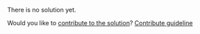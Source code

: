 
There is no solution yet.

Would you like to [contribute to the solution](https://github.com/BFEdev/BFE.dev-solutions/blob/main/problem/convert-hex-color-to-rgba_en.md)? [Contribute guideline](https://github.com/BFEdev/BFE.dev-solutions#how-to-contribute)

